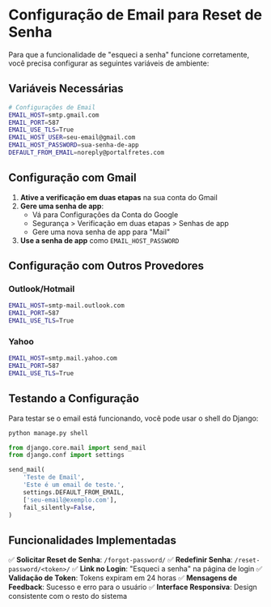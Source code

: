 # Configuração de Email para Reset de Senha

Para que a funcionalidade de "esqueci a senha" funcione corretamente, você precisa configurar as seguintes variáveis de ambiente:

## Variáveis Necessárias

```bash
# Configurações de Email
EMAIL_HOST=smtp.gmail.com
EMAIL_PORT=587
EMAIL_USE_TLS=True
EMAIL_HOST_USER=seu-email@gmail.com
EMAIL_HOST_PASSWORD=sua-senha-de-app
DEFAULT_FROM_EMAIL=noreply@portalfretes.com
```

## Configuração com Gmail

1. **Ative a verificação em duas etapas** na sua conta do Gmail
2. **Gere uma senha de app**:
   - Vá para Configurações da Conta do Google
   - Segurança > Verificação em duas etapas > Senhas de app
   - Gere uma nova senha de app para "Mail"
3. **Use a senha de app** como `EMAIL_HOST_PASSWORD`

## Configuração com Outros Provedores

### Outlook/Hotmail
```bash
EMAIL_HOST=smtp-mail.outlook.com
EMAIL_PORT=587
EMAIL_USE_TLS=True
```

### Yahoo
```bash
EMAIL_HOST=smtp.mail.yahoo.com
EMAIL_PORT=587
EMAIL_USE_TLS=True
```

## Testando a Configuração

Para testar se o email está funcionando, você pode usar o shell do Django:

```python
python manage.py shell
```

```python
from django.core.mail import send_mail
from django.conf import settings

send_mail(
    'Teste de Email',
    'Este é um email de teste.',
    settings.DEFAULT_FROM_EMAIL,
    ['seu-email@exemplo.com'],
    fail_silently=False,
)
```

## Funcionalidades Implementadas

✅ **Solicitar Reset de Senha**: `/forgot-password/`
✅ **Redefinir Senha**: `/reset-password/<token>/`
✅ **Link no Login**: "Esqueci a senha" na página de login
✅ **Validação de Token**: Tokens expiram em 24 horas
✅ **Mensagens de Feedback**: Sucesso e erro para o usuário
✅ **Interface Responsiva**: Design consistente com o resto do sistema
